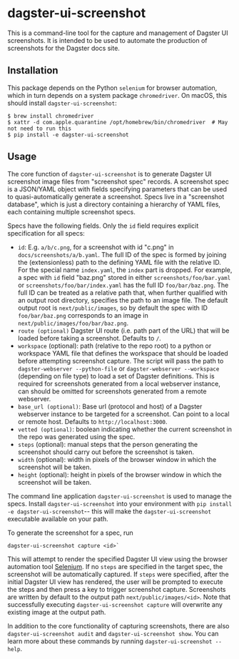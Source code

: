 # dagster-ui-screenshot

This is a command-line tool for the capture and management of Dagster UI
screenshots. It is intended to be used to automate the production of
screenshots for the Dagster docs site.

## Installation

This package depends on the Python `selenium` for browser automation, which in
turn depends on a system package `chromedriver`. On macOS, this should install
`dagster-ui-screenshot`:

```
$ brew install chromedriver
$ xattr -d com.apple.quarantine /opt/homebrew/bin/chromedriver  # May not need to run this
$ pip install -e dagster-ui-screenshot
```

## Usage

The core function of `dagster-ui-screenshot` is to generate Dagster UI screenshot image
files from "screenshot spec" records. A screenshot spec is a JSON/YAML object
with fields specifying parameters that can be used to quasi-automatically
generate a screenshot. Specs live in a "screenshot database", which is just a
directory containing a hierarchy of YAML files, each containing multiple
screenshot specs.

Specs have the following fields. Only the `id` field requires explicit specification for all specs:

- `id`: E.g. `a/b/c.png`, for a screenshot with id "c.png" in `docs/screenshots/a/b.yaml`. The full ID of the spec is formed by joining the (extensionless) path to the defining YAML file with the relative ID. For the special name `index.yaml`, the `index` part is dropped. For example, a spec with `id` field "baz.png" stored in either `screenshots/foo/bar.yaml` or `screenshots/foo/bar/index.yaml` has the full ID `foo/bar/baz.png`. The full ID can be treated as a relative path that, when further qualified with an output root directory, specifies the path to an image file. The default output root is `next/public/images`, so by default the spec with ID `foo/bar/baz.png` corresponds to an image in `next/public/images/foo/bar/baz.png`.
- `route (optional)` Dagster UI route (i.e. path part of the URL) that will be loaded before taking a screenshot. Defaults to `/`.
- `workspace` (optional): path (relative to the repo root) to a python or workspace YAML file that defines the workspace that should be loaded before attempting screenshot capture. The script will pass the path to `dagster-webserver --python-file` or `dagster-webserver --workspace` (depending on file type) to load a set of Dagster definitions. This is required for screenshots generated from a local webserver instance, can should be omitted for screenshots generated from a remote webserver.
- `base_url (optional)`: Base url (protocol and host) of a Dagster webserver instance to be targeted for a screenshot. Can point to a local or remote host. Defaults to `http://localhost:3000`.
- `vetted (optional)`: boolean indicating whether the current screenshot in the repo was generated using the spec.
- `steps` (optional): manual steps that the person generating the screenshot should carry out before the screenshot is taken.
- `width` (optional): width in pixels of the browser window in which the screenshot will be taken.
- `height` (optional): height in pixels of the browser window in which the screenshot will be taken.

The command line application `dagster-ui-screenshot` is used to manage the specs.
Install `dagster-ui-screenshot` into your environment with `pip install -e
dagster-ui-screenshot`-- this will make the `dagster-ui-screenshot` executable available
on your path. 

To generate the screenshot for a spec, run

```
dagster-ui-screenshot capture <id>`
```

This will attempt to render the specified Dagster UI view using the browser
automation tool [Selenium](https://www.selenium.dev). If no `steps` are
specified in the target spec, the screenshot will be automatically captured. If
`steps` were specified, after the initial Dagster UI view has rendered, the user
will be prompted to execute the steps and then press a key to trigger
screenshot capture. Screenshots are written by default to the output path
`next/public/images/<id>`. Note that successfully executing `dagster-ui-screenshot
capture` will overwrite any existing image at the output path.

In addition to the core functionality of capturing screenshots, there are also
`dagster-ui-screenshot audit` and `dagster-ui-screenshot show`. You can learn more about
these commands by running `dagster-ui-screenshot --help`.
